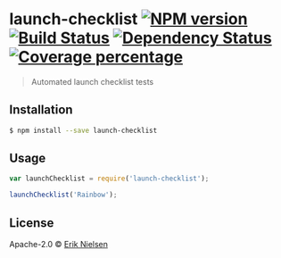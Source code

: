 # launch-checklist [![NPM version][npm-image]][npm-url] [![Build Status][travis-image]][travis-url] [![Dependency Status][daviddm-image]][daviddm-url] [![Coverage percentage][coveralls-image]][coveralls-url]
> Automated launch checklist tests

## Installation

```sh
$ npm install --save launch-checklist
```

## Usage

```js
var launchChecklist = require('launch-checklist');

launchChecklist('Rainbow');
```
## License

Apache-2.0 © [Erik Nielsen](https://312development.com)


[npm-image]: https://badge.fury.io/js/launch-checklist.svg
[npm-url]: https://npmjs.org/package/launch-checklist
[travis-image]: https://travis-ci.org/nielse63/launch-checklist.svg?branch=master
[travis-url]: https://travis-ci.org/nielse63/launch-checklist
[daviddm-image]: https://david-dm.org/nielse63/launch-checklist.svg?theme=shields.io
[daviddm-url]: https://david-dm.org/nielse63/launch-checklist
[coveralls-image]: https://coveralls.io/repos/nielse63/launch-checklist/badge.svg
[coveralls-url]: https://coveralls.io/r/nielse63/launch-checklist
